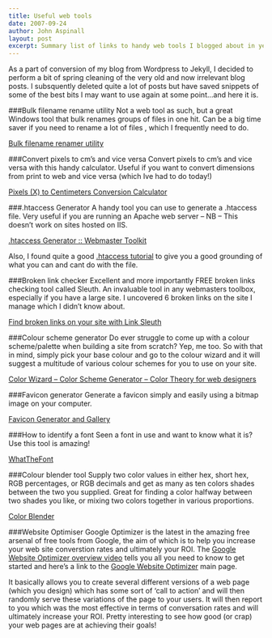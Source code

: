 ```yaml
---
title: Useful web tools
date: 2007-09-24
author: John Aspinall
layout: post
excerpt: Summary list of links to handy web tools I blogged about in years gone by.
---
```


As a part of conversion of my blog from Wordpress to Jekyll, I decided to perform a bit of spring cleaning of the very old and now irrelevant blog posts.  I subsquently deleted quite a lot of posts but have saved snippets of some of the best bits I may want to use again at some point...and here it is. 

###Bulk filename rename utility
Not a web tool as such, but a great Windows tool that bulk renames groups of files in one hit. Can be a big time saver if you need to rename a lot of files , which I frequently need to do. 

[Bulk filename renamer utility](http://www.bulkrenameutility.co.uk/Main_Intro.php) 

###Convert pixels to cm&#8217;s and vice versa
Convert pixels to cm&#8217;s and vice versa with this handy calculator. Useful if you want to convert dimensions from print to web and vice versa (which Ive had to do today!)

[Pixels (X) to Centimeters Conversion Calculator](http://www.unitconversion.org/typography/pixels-x-to-centimeters-conversion.html) 

###.htaccess Generator
A handy tool you can use to generate a .htaccess file. Very useful if you are running an Apache web server &#8211; NB &#8211; This doesn&#8217;t work on sites hosted on IIS.

[.htaccess Generator :: Webmaster Toolkit](http://www.webmaster-toolkit.com/htaccess-generator.shtml)

Also, I found quite a good [.htaccess tutorial](http://www.freewebmasterhelp.com/tutorials/htaccess/) to give you a good grounding of what you can and cant do with the file. 

###Broken link checker
Excellent and more importantly FREE broken links checking tool called Sleuth. An invaluable tool in any webmasters toolbox, especially if you have a large site. I uncovered 6 broken links on the site I manage which I didn&#8217;t know about.

[Find broken links on your site with Link Sleuth ](http://home.snafu.de/tilman/xenulink.html) 

###Colour scheme generator
Do ever struggle to come up with a colour scheme/palette when building a site from scratch? Yep, me too. So with that in mind, simply pick your base colour and go to the colour wizard and it will suggest a multitude of various colour schemes for you to use on your site.

[Color Wizard &#8211; Color Scheme Generator &#8211; Color Theory for web designers](http://www.colorsontheweb.com/colorwizard.asp) 

###Favicon generator
Generate a favicon simply and easily using a bitmap image on your computer.

[Favicon Generator and Gallery](http://www.favicon.co.uk/) 

###How to identify a font
Seen a font in use and want to know what it is? Use this tool is amazing!

[WhatTheFont](http://new.myfonts.com/WhatTheFont/)

###Colour blender tool
Supply two color values in either hex, short hex, RGB percentages, or RGB decimals and get as many as ten colors shades between the two you supplied. Great for finding a color halfway between two shades you like, or mixing two colors together in various proportions.

[Color Blender](http://meyerweb.com/eric/tools/color-blend/)

###Website Optimiser
Google Optimizer is the latest in the amazing free arsenal of free tools from Google, the aim of which is to help you increase your web site converstion rates and ultimately your ROI. The [Google Website Optimizer overview video](http://services.google.com/training/websiteoptimizeroverview/2995095/index.html) tells you all you need to know to get started and here&#8217;s a link to the [Google Website Optimizer](http://adwords.google.com/support/bin/answer.py?answer=61145) main page.

It basically allows you to create several different versions of a web page (which you design) which has some sort of &#8216;call to action&#8217; and will then randomly serve these variations of the page to your users. It will then report to you which was the most effective in terms of conversation rates and will ultimately increase your ROI. Pretty interesting to see how good (or crap) your web pages are at achieving their goals! 


